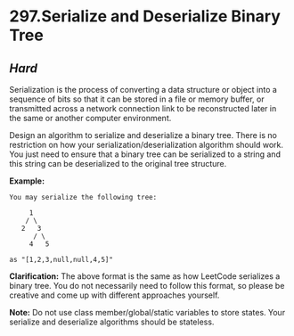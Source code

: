 297.Serialize and Deserialize Binary Tree
===========

*Hard*
-----------

Serialization is the process of converting a data structure or object into a sequence of bits so that it can be stored in a file or memory buffer, or transmitted across a network connection link to be reconstructed later in the same or another computer environment.

Design an algorithm to serialize and deserialize a binary tree. There is no restriction on how your serialization/deserialization algorithm should work. You just need to ensure that a binary tree can be serialized to a string and this string can be deserialized to the original tree structure.

**Example:**

    You may serialize the following tree:

         1
        / \
       2   3
          / \
         4   5

    as "[1,2,3,null,null,4,5]"

**Clarification:** The above format is the same as how LeetCode serializes a binary tree. You do not necessarily need to follow this format, so please be creative and come up with different approaches yourself.

**Note:** Do not use class member/global/static variables to store states. Your serialize and deserialize algorithms should be stateless.